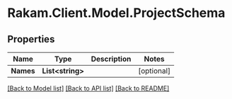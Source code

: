 # Rakam.Client.Model.ProjectSchema
## Properties

Name | Type | Description | Notes
------------ | ------------- | ------------- | -------------
**Names** | **List&lt;string&gt;** |  | [optional] 

[[Back to Model list]](../README.md#documentation-for-models) [[Back to API list]](../README.md#documentation-for-api-endpoints) [[Back to README]](../README.md)

